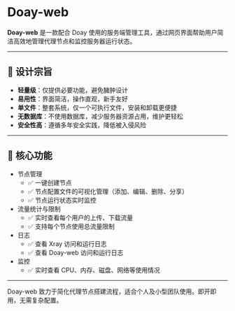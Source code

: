 # Doay-web

**Doay-web** 是一款配合 Doay 使用的服务端管理工具，通过网页界面帮助用户简洁高效地管理代理节点和监控服务器运行状态。

---

## 🎯 设计宗旨

- **轻量级**：仅提供必要功能，避免臃肿设计
- **易用性**：界面简洁，操作直观，新手友好
- **单文件**：整套系统，仅一个可执行文件，安装和卸载更便捷
- **无数据库**：不使用数据库，减少服务器资源占用，维护更轻松
- **安全性高**：遵循多年安全实践，降低被入侵风险

---

## 🔧 核心功能

- 节点管理
    - ✅ 一键创建节点
    - ✅ 节点配置文件的可视化管理（添加、编辑、删除、分享）
    - ✅ 节点运行状态实时监控
- 流量统计与限制
    - ✅ 实时查看每个用户的上传、下载流量
    - ✅ 支持每个节点使用总流量限制
- 日志
    - ✅ 查看 Xray 访问和运行日志
    - ✅ 查看 Doay-web 访问和运行日志
- 监控
    - ✅ 实时查看 CPU、内存、磁盘、网络等使用情况

---

Doay-web 致力于简化代理节点搭建流程，适合个人及小型团队使用。即开即用，无需复杂配置。
